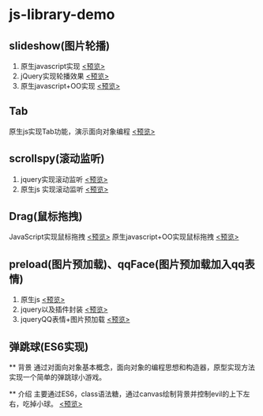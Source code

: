 # js-library-demo

## slideshow(图片轮播)

1. 原生javascript实现 [<预览>](http://likonion.github.io/js-library-demo/slideshow/index_JavaScript.html)
2. jQuery实现轮播效果 [<预览>](http://likonion.github.io/js-library-demo/slideshow/index_jQuery.html)
2. 原生javascript+OO实现 [<预览>](http://likonion.github.io/js-library-demo/slideshow/index_JavaScript_OO.html)


## Tab

原生js实现Tab功能，演示面向对象编程 [<预览>](http://likonion.github.io/js-library-demo/Tab/tab.html)

## scrollspy(滚动监听)
1. jquery实现滚动监听 [<预览>](http://likonion.github.io/js-library-demo/scrollspy/jQuery.html)
2. 原生js 实现滚动监听 [<预览>](http://likonion.github.io/js-library-demo/scrollspy/JavaScript.html)

## Drag(鼠标拖拽)
JavaScript实现鼠标拖拽 [<预览>](http://likonion.github.io/js-library-demo/Drag/drag.html)
原生javascript+OO实现鼠标拖拽 [<预览>](http://likonion.github.io/js-library-demo/Drag/drag_OO.html)

## preload(图片预加载)、qqFace(图片预加载加入qq表情)
1. 原生js  [<预览>](http://likonion.github.io/js-library-demo/preload/javascript.html)
2. jquery以及插件封装  [<预览>](http://likonion.github.io/js-library-demo/preload/jquery.html)
3. jqueryQQ表情+图片预加载  [<预览>](http://likonion.github.io/js-library-demo/preload/qqFace/index.html)

## 弹跳球(ES6实现)

** 背景
通过对面向对象基本概念，面向对象的编程思想和构造器，原型实现方法实现一个简单的弹跳球小游戏。

** 介绍
主要通过ES6，class语法糖，通过canvas绘制背景并控制evil的上下左右，吃掉小球。
[<预览>](http://likonion.github.io/js-library-demo/bounceBall/index.html)